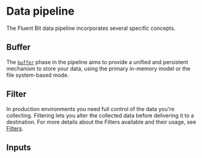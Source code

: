# Data pipeline

The Fluent Bit data pipeline incorporates several specific concepts.

## Buffer

The [`buffer`](./buffering.md) phase in the pipeline aims to provide a unified and persistent mechanism to store your data, using the primary in-memory model or the file system-based mode.

## Filter

In production environments you need full control of the data you're collecting. Filtering lets you alter the collected data before delivering it to a destination.
For more details about the Filters available and their usage, see [Filters](https://docs.fluentbit.io/manual/pipeline/filters).

## Inputs

